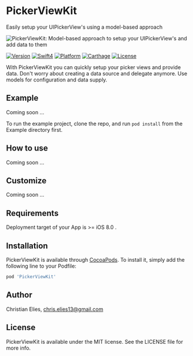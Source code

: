 # PickerViewKit

Easily setup your UIPickerView's using a model-based approach

![PickerViewKit: Model-based approach to setup your UIPickerView's and add data to them](https://github.com/crelies/PickerViewKit/blob/develop/docs/picker.png)

[![Version](https://img.shields.io/badge/version-Coming_soon-green.svg?longCache=true&style=flat-square)](http://cocoapods.org/pods/PickerViewKit)
[![Swift4](https://img.shields.io/badge/swift4-compatible-orange.svg?longCache=true&style=flat-square)](https://developer.apple.com/swift)
[![Platform](https://img.shields.io/badge/platform-iOS-lightgrey.svg?longCache=true&style=flat-square)](https://www.apple.com/de/ios)
[![Carthage](https://img.shields.io/badge/carthage-compatible-green.svg?longCache=true&style=flat-square)](https://github.com/Carthage/Carthage)
[![License](https://img.shields.io/badge/license-MIT-lightgrey.svg?longCache=true&style=flat-square)](https://en.wikipedia.org/wiki/MIT_License)

With PickerViewKit you can quickly setup your picker views and provide data. Don't worry about creating a data source and delegate anymore. Use models for configuration and data supply.

## Example

Coming soon ...

To run the example project, clone the repo, and run `pod install` from the Example directory first.

## How to use

Coming soon ...

## Customize

Coming soon ...

## Requirements

Deployment target of your App is >= iOS 8.0 .

## Installation

PickerViewKit is available through [CocoaPods](http://cocoapods.org). To install
it, simply add the following line to your Podfile:

```ruby
pod 'PickerViewKit'
```

## Author

Christian Elies, chris.elies13@gmail.com

## License

PickerViewKit is available under the MIT license. See the LICENSE file for more info.
